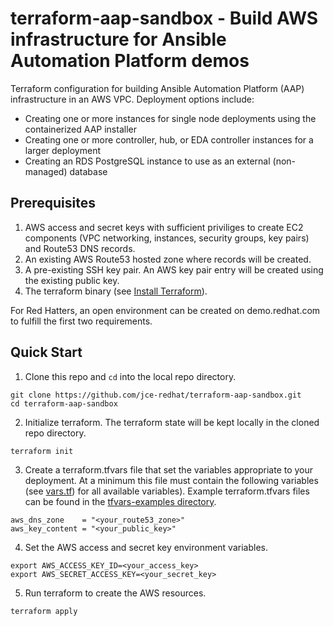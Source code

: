 # terraform-aap-sandbox - Build AWS infrastructure for Ansible Automation Platform demos

Terraform configuration for building Ansible Automation Platform (AAP) infrastructure
in an AWS VPC.  Deployment options include:

* Creating one or more instances for single node deployments using the containerized AAP installer
* Creating one or more controller, hub, or EDA controller instances for a larger deployment
* Creating an RDS PostgreSQL instance to use as an external (non-managed) database

## Prerequisites

1. AWS access and secret keys with sufficient priviliges to create EC2 components (VPC networking,
   instances, security groups, key pairs) and Route53 DNS records.
2. An existing AWS Route53 hosted zone where records will be created.
3. A pre-existing SSH key pair.  An AWS key pair entry will be created using the existing public key.
4. The terraform binary (see [Install Terraform](https://developer.hashicorp.com/terraform/install)).

For Red Hatters, an open environment can be created on demo.redhat.com to fulfill the first two requirements.

## Quick Start

1. Clone this repo and `cd` into the local repo directory.
```
git clone https://github.com/jce-redhat/terraform-aap-sandbox.git
cd terraform-aap-sandbox
```
2. Initialize terraform.  The terraform state will be kept locally in the cloned repo directory.
```
terraform init
```
3. Create a terraform.tfvars file that set the variables appropriate to your deployment.  At a minimum
   this file must contain the following variables (see [vars.tf](vars.tf)) for all available variables).
   Example terraform.tfvars files can be found in the [tfvars-examples directory](tfvars-examples).
```
aws_dns_zone    = "<your_route53_zone>"
aws_key_content = "<your_public_key>"
```
4. Set the AWS access and secret key environment variables.
```
export AWS_ACCESS_KEY_ID=<your_access_key>
export AWS_SECRET_ACCESS_KEY=<your_secret_key>
```
5. Run terraform to create the AWS resources.
```
terraform apply
```
